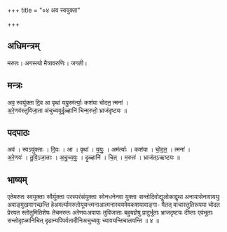 +++
title = "०४ अव स्वयुक्ता"

+++
## अधिमन्त्रम्
मरुतः। अगस्त्यो मैत्रावरुणिः। जगती।

## मन्त्रः
अव॒ स्वयु॑क्ता दि॒व आ वृथा॑ ययु॒रम॑र्त्याः॒ कश॑या चोदत॒ त्मना॑ ।  
अ॒रे॒णव॑स्तुविजा॒ता अ॑चुच्यवुर्दृ॒ळ्हानि॑ चिन्म॒रुतो॒ भ्राज॑दृष्टयः ॥

## पदपाठः
अव॑ । स्वऽयु॑क्ताः । दि॒वः । आ । वृथा॑ । य॒युः॒ । अम॑र्त्याः । कश॑या । चो॒द॒त॒ । त्मना॑ ।  
अ॒रे॒णवः॑ । तु॒वि॒ऽजा॒ताः । अ॒चु॒च्य॒वुः॒ । दृ॒ळ्हानि॑ । चि॒त् । म॒रुतः॑ । भ्राज॑त्ऽऋष्टयः ॥

## भाष्यम्
एतेमरुतः स्वयुक्ताः स्वैर्युक्ताः परस्परंसंयुक्ताः स्वेनधनेनवा युक्ताः सन्तोदिवोद्युलोकाद्वृथा अनायासेनावाययुः अवाङ्मुखमागच्छन्ति हेअमर्त्यामरुतोयूयन्त्मनाआत्मनास्वयमेवकशयावाङ्गा- मैतत् वाचास्तुतिरूपया चोदत प्रेरयत स्तोतुमितिशेषः तेचमरुतः अरेणवःअपापाः तुविजाताः बहुयज्ञेषु प्रादुर्भूताः भ्राजदृष्टयः दीप्ताः एवंभूताः सन्तोदृह्ळानिचित् दृढान्यपिपर्वतादीनिअचुच्यवुः च्यावयन्तिचालयन्ति ॥ ४ ॥